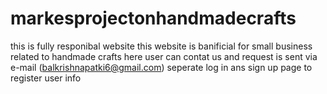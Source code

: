 # markesprojectonhandmadecrafts
this is fully  responibal website 
this website is banificial for small business related to handmade crafts
here user can contat us and request is sent via e-mail (balkrishnapatki6@gmail.com)
seperate log in ans sign up page to register user info

